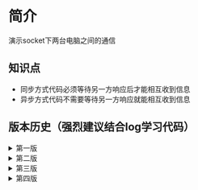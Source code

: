 # 简介
演示socket下两台电脑之间的通信

## 知识点
- 同步方式代码必须等待另一方响应后才能相互收到信息
- 异步方式代码不需要等待另一方响应就能相互收到信息

## 版本历史（强烈建议结合log学习代码）
<details>

<summary>第一版</summary>

- 建立最简单的socket通信，使得两台机器可以看到对方发送的消息
</details>

</details>

<details>

<summary>第二版</summary>

- 同步发送消息，必须等待双方都发送后才能相互接收到消息
</details>

<details>

<summary>第三版</summary>

- 异步发送消息，客户端可以向服务端发送消息，但是服务端无法向客户端发送消息
</details>

<details>

<summary>第四版</summary>

- 异步发送消息，可以双向通信
</details>

